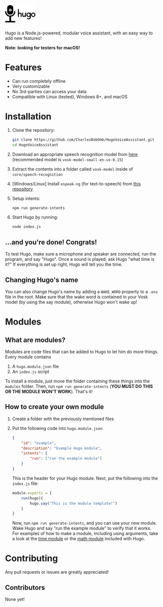 # ![Logo](assets/hugo-logo.png)
Hugo is a Node.js-powered, modular voice assistant, with an easy way to add new features!

**Note: looking for testers for macOS!**
# Features
- Can run completely offline 
- Very customizable
- No 3rd-parties can access your data
- Compatible with Linux (tested), Windows 8+, and macOS

# Installation
1. Clone the repository:
    ```sh
    git clone https://github.com/CharlesBobOmb/HugoVoiceAssistant.git
    cd HugoVoiceAssistant
    ```
2. Download an appropriate speech recognition model from [here](https://alphacephei.com/vosk/models) (recommended model is `vosk-model-small-en-us-0.15`)

3. Extract the contents into a folder called `vosk-model` inside of `core/speech-recognition`

4. [Windows/Linux] Install `espeak-ng` (for text-to-speech) from [this repository](https://github.com/espeak-ng/espeak-ng/blob/master/docs/guide.md#installation)

5. Setup intents:
    ```sh
    npm run generate-intents
    ```

6. Start Hugo by running:
    ```sh
    node index.js
    ```
## ...and you're done! Congrats!
To test Hugo, make sure a microphone and speaker are connected, run the program, and say "Hugo".
Once a sound is played, ask Hugo "what time is it?" If everything is set up right, Hugo will tell you the time.
## Changing Hugo's name
You can also change Hugo's name by adding a `WAKE_WORD` property to a `.env` file in the root. Make sure that the wake word is contained in your Vosk model (by using the say module), otherwise Hugo won't wake up!

# Modules
## What are modules?
Modules are code files that can be added to Hugo to let him do more things. Every module contains 
1. A `hugo.module.json` file
2. An `index.js` script

To install a module, just move the folder containing these things into the `modules` folder. Then, run `npm run generate-intents` (**YOU MUST DO THIS OR THE MODULE WON'T WORK**). That's it!
## How to create your own module
1. Create a folder with the previously mentioned files
2. Put the following code into `hugo.module.json`:
    ```json
    {
        "id": "example",
        "description": "Example Hugo module",
        "intents": {
            "run": ["run the example module"]
        }
    }
    ```
    This is the header for your Hugo module.
    Next, put the following into the `index.js` file:

    ```js
    module.exports = {
        run(hugo){
            hugo.say("This is the module template!")
        }
    }
    ```
    Now, run `npm run generate-intents`, and you can use your new module. Wake Hugo and say "run the example module" to verify that it works.
    For examples of how to make a module, including using arguments, take a look at the [time module](modules/time) or the [math module](modules/math) included with Hugo.

# Contributing
Any pull requests or issues are greatly appreciated!

## Contributors
None yet!

